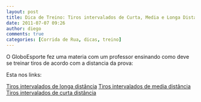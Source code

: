 ```yaml
---
layout: post
title: Dica de Treino: Tiros intervalados de Curta, Media e Longa Distancia
date: 2011-07-07 09:26
author: diego
comments: true
categories: [Corrida de Rua, dicas, treino]
---
```

O GloboEsporte fez uma materia com um professor ensinando como deve se treinar tiros de acordo com a distancia da prova:

Esta nos links: 

<a href="http://globoesporte.globo.com/atletismo/corrida-de-rua/noticia/2011/07/tiros-intervalados-de-longa-distancia.html" target="_blank">Tiros intervalados de longa distância</a>
<a href="http://globoesporte.globo.com/atletismo/corrida-de-rua/noticia/2011/06/tiros-intervalados-de-media-distancia.html" target="_blank">Tiros intervalados de media distância</a>
<a href="http://globoesporte.globo.com/atletismo/corrida-de-rua/noticia/2011/06/treinos-intervalados-de-curta-distancia.html" target="_blank">Tiros intervalados de curta distância</a>

